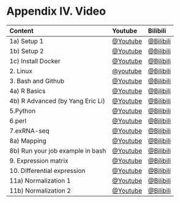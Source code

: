 # Appendix IV. Video


| Content | Youtube | Bilibili |
| :--- | :--- | :--- |
| 1a\) Setup 1  |[@Youtube](https://youtu.be/o7nVOmj0pWA)  |[@Bilibili](https://player.bilibili.com/player.html?aid=30590084&cid=53392076&page=1)  |
| 1b\) Setup 2  | [@Youtube](https://youtu.be/fM0bRuXz9F8) | [@Bilibili](https://player.bilibili.com/player.html?aid=30617423&cid=53443343&page=1) |
|1c\) Install Docker|[@Youtube](https://youtu.be/c1ldhV7dAhg)|[@Bilibili](https://www.bilibili.com/video/av30426956/)|
| 2. Linux  |[@youtube](https://youtu.be/cOmJvMjn5CU)  |[@Bilibili](https://player.bilibili.com/player.html?aid=30590225&cid=53392482&page=1)  |
| 3. Bash and Github  |[@Youtube](https://youtu.be/mXAdfWw-OBg)  |[@Bilibili](https://player.bilibili.com/player.html?aid=30590318&cid=53392706&page=1)  |
| 4a\) R Basics  | [@Youtube](https://youtu.be/A0YKZgxvpXM) | [@Bilibili](https://player.bilibili.com/player.html?aid=30590474&cid=53392848&page=1) |
|4b\) R Advanced \(by Yang Eric Li\)   |[@Youtube](https://youtu.be/HeIAZ3pgsxQ)  |[@Bilibili](https://player.bilibili.com/player.html?aid=30625984&cid=53458279&page=1)  |
| 5.Python  |[@Youtube](https://youtu.be/ysW-14kuwhs)  |[@Bilibili](https://player.bilibili.com/player.html?aid=30590828&cid=53393333&page=1)  |
| 6.perl  |[@Youtube](https://youtu.be/2jOGbVfuyjA)  |[@Bilibili](https://player.bilibili.com/player.html?aid=30590572&cid=53393101&page=1)  |
| 7.exRNA-seq  |[@Youtube](https://youtu.be/ovSVpqcDB8o)  | [@Bilibili](https://player.bilibili.com/player.html?aid=30591172&cid=53394108&page=1) |
| 8a\) Mapping  |[@Youtube](https://youtu.be/5v2fbx93TF4)  | [@Bilibili](https://player.bilibili.com/player.html?aid=30591535&cid=53394590&page=1) |
| 8b\) Run your job example in bash  |[@Youtube](https://youtu.be/BqxHRxxBVeQ)  |[@Bilibili](https://player.bilibili.com/player.html?aid=30592322&cid=53396126&page=1)  |
| 9. Expression matrix  |[@Youtube](https://youtu.be/DPGpPuzVg_o)  |[@Bilibili](https://player.bilibili.com/player.html?aid=30592382&cid=53396383&page=1)  |
| 10. Differential expression  |[@Youtube](https://youtu.be/xGocWkPqgOA)  | [@Bilibili](https://player.bilibili.com/player.html?aid=30592492&cid=53396615&page=1) |
| 11a\) Normalization 1  |[@Youtube](https://youtu.be/QCxNIGrTWh0)  |[@Bilibili](https://player.bilibili.com/player.html?aid=30592584&cid=53396844&page=1)  |
| 11b\) Normalization 2  |[@Youtube](https://youtu.be/QDy2grY78DE)  | [@Bilibili](https://player.bilibili.com/player.html?aid=30592643&cid=53396972&page=1) |


